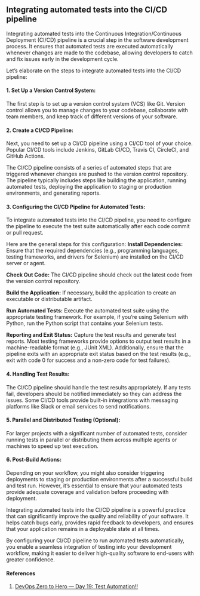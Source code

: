 ## Integrating automated tests into the CI/CD pipeline

Integrating automated tests into the Continuous Integration/Continuous Deployment (CI/CD) pipeline is a crucial step in the software development process.
It ensures that automated tests are executed automatically whenever changes are made to the codebase, allowing developers to catch and fix issues early in the development cycle.

Let’s elaborate on the steps to integrate automated tests into the CI/CD pipeline:

#### 1. Set Up a Version Control System:
The first step is to set up a version control system (VCS) like Git. Version control allows you to manage changes to your codebase, collaborate with team members, and keep track of different versions of your software.

#### 2. Create a CI/CD Pipeline:
Next, you need to set up a CI/CD pipeline using a CI/CD tool of your choice. Popular CI/CD tools include Jenkins, GitLab CI/CD, Travis CI, CircleCI, and GitHub Actions.

The CI/CD pipeline consists of a series of automated steps that are triggered whenever changes are pushed to the version control repository. The pipeline typically includes steps like building the application, running automated tests, deploying the application to staging or production environments, and generating reports.

#### 3. Configuring the CI/CD Pipeline for Automated Tests:
To integrate automated tests into the CI/CD pipeline, you need to configure the pipeline to execute the test suite automatically after each code commit or pull request.

Here are the general steps for this configuration:
**Install Dependencies:** Ensure that the required dependencies (e.g., programming languages, testing frameworks, and drivers for Selenium) are installed on the CI/CD server or agent.

**Check Out Code:** The CI/CD pipeline should check out the latest code from the version control repository.

**Build the Application:** If necessary, build the application to create an executable or distributable artifact.

**Run Automated Tests:** Execute the automated test suite using the appropriate testing framework. For example, if you’re using Selenium with Python, run the Python script that contains your Selenium tests.

**Reporting and Exit Status:** Capture the test results and generate test reports. Most testing frameworks provide options to output test results in a machine-readable format (e.g., JUnit XML). Additionally, ensure that the pipeline exits with an appropriate exit status based on the test results (e.g., exit with code 0 for success and a non-zero code for test failures).

#### 4. Handling Test Results:
The CI/CD pipeline should handle the test results appropriately. If any tests fail, developers should be notified immediately so they can address the issues. Some CI/CD tools provide built-in integrations with messaging platforms like Slack or email services to send notifications.

#### 5. Parallel and Distributed Testing (Optional):
For larger projects with a significant number of automated tests, consider running tests in parallel or distributing them across multiple agents or machines to speed up test execution.

#### 6. Post-Build Actions:
Depending on your workflow, you might also consider triggering deployments to staging or production environments after a successful build and test run. However, it’s essential to ensure that your automated tests provide adequate coverage and validation before proceeding with deployment.

Integrating automated tests into the CI/CD pipeline is a powerful practice that can significantly improve the quality and reliability of your software. It helps catch bugs early, provides rapid feedback to developers, and ensures that your application remains in a deployable state at all times.

By configuring your CI/CD pipeline to run automated tests automatically, you enable a seamless integration of testing into your development workflow, making it easier to deliver high-quality software to end-users with greater confidence.

#### References
1. [DevOps Zero to Hero — Day 19: Test Automation!!](https://medium.com/@navya.cloudops/devops-zero-to-hero-day-19-test-automation-992533856c0a)
